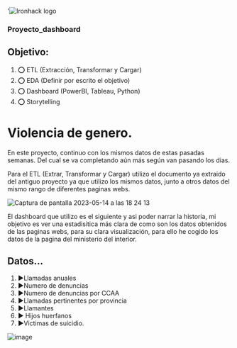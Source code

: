 '![Ironhack logo](https://i.imgur.com/1QgrNNw.png)

### Proyecto_dashboard

## Objetivo:

  1. :o: ETL (Extracción, Transformar y Cargar)
  2. :o: EDA (Definir por escrito el objetivo)
  3. :o: Dashboard (PowerBI, Tableau, Python)
  4. :o: Storytelling 



# Violencia de genero.


En este proyecto, continuo con los mismos datos de estas pasadas semanas. Del cual se va completando aún más según van pasando los dias. 

Para el ETL (Extrar, Transformar y Cargar) utilizo el documento ya extraido del antiguo proyecto ya que utilizo los mismos datos, junto a otros datos del mismo rango de diferentes paginas webs.



![Captura de pantalla 2023-05-14 a las 18 24 13](https://github.com/JesusGuardiaRamirez/Proyecto_dashboard/assets/125477881/221dc026-3e9d-4a50-ab64-f1400479af74)



El dashboard que utilizo es el siguiente y asi poder narrar la historia, mi objetivo es ver una estadisitica más clara de como son los datos obtenidos de las paginas webs, para su clara visualización, para ello he cogido
los datos de la pagina del ministerio del interior. 



## Datos...

  1. :arrow_forward:Llamadas anuales
  2. :arrow_forward:Numero de denuncias
  3. :arrow_forward:Numero de denuncias por CCAA
  4. :arrow_forward:Llamadas pertinentes por provincia
  5. :arrow_forward:Llamantes
  6. :arrow_forward: Hijos huerfanos
  7. :arrow_forward:Victimas de suicidio.




![image](https://github.com/JesusGuardiaRamirez/Sharks-DataCleaning/assets/125477881/8987247b-e113-4b6c-ae93-2cd74ab74520)





